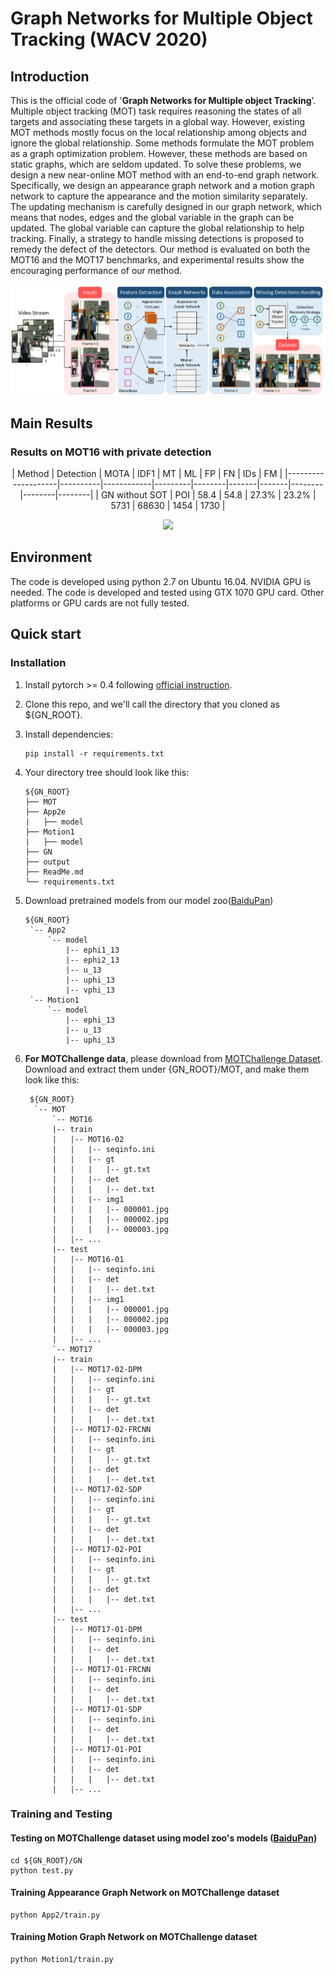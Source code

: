 # Graph Networks for Multiple Object Tracking (WACV 2020)

## Introduction
This is the official code of '**Graph Networks for Multiple object Tracking**'.
Multiple object tracking (MOT) task requires reasoning the states of all targets and associating these targets in a global way. However, existing MOT methods mostly focus on the local relationship among objects and ignore the global relationship. Some methods formulate the MOT problem as a graph optimization problem. However, these methods are based on static graphs, which are seldom updated. To solve these problems, we design a new near-online MOT method with an end-to-end graph network. Specifically, we design an appearance graph network and a motion graph network to capture the appearance and the motion similarity separately. The updating mechanism is carefully designed in our graph network, which means that nodes, edges and the global variable in the graph can be updated. The global variable can capture the global relationship to help tracking. Finally, a strategy to handle missing detections is proposed to remedy the defect of the detectors. Our method is evaluated on both the MOT16 and the MOT17 benchmarks, and experimental results show the encouraging performance of our method.

![Illustrating the pipeline of the proposed GNMOT](/Pic/pipeline.png)


## Main Results
### Results on MOT16 with private detection

<center>
| Method             | Detection | MOTA | IDF1 | MT |   ML | FP | FN | IDs | FM |
|--------------------|----------|------------|---------|--------|-------|-------|--------|--------|--------| 
| GN without SOT        | POI  | 58.4      |  54.8  | 27.3%   | 23.2%  | 5731  |  68630  |  1454  |  1730  |
</center>

<p align='center'>
    <img src="/Pic/mot.gif">
</p>

## Environment
The code is developed using python 2.7 on Ubuntu 16.04. NVIDIA GPU is needed. The code is developed and tested using GTX 1070 GPU card. Other platforms or GPU cards are not fully tested.

## Quick start
### Installation
1. Install pytorch >= 0.4 following [official instruction](https://pytorch.org/).
2. Clone this repo, and we'll call the directory that you cloned as ${GN_ROOT}.
3. Install dependencies:
   ```
   pip install -r requirements.txt
   ```
4. Your directory tree should look like this:

   ```
   ${GN_ROOT}
   ├── MOT
   ├── App2e
   |   ├── model
   ├── Motion1
   |   ├── model
   ├── GN
   ├── output
   ├── ReadMe.md
   └── requirements.txt
   ```
5. Download pretrained models from our model zoo([BaiduPan](https://baidu.com))
   ```
   ${GN_ROOT}
    `-- App2
        `-- model
            |-- ephi1_13
            |-- ephi2_13
            |-- u_13
            |-- uphi_13
            |-- vphi_13
    `-- Motion1
        `-- model
            |-- ephi_13
            |-- u_13
            |-- uphi_13

   ```
6. **For MOTChallenge data**, please download from [MOTChallenge Dataset](https://motchallenge.net).
Download and extract them under {GN_ROOT}/MOT, and make them look like this:
   ```
	${GN_ROOT}
	 `-- MOT
	     `-- MOT16
		 |-- train
		 |   |-- MOT16-02
		 |   |   |-- seqinfo.ini
		 |   |   |-- gt
		 |   |   |   |-- gt.txt
		 |   |   |-- det
		 |   |   |   |-- det.txt
		 |   |   |-- img1
		 |   |   |   |-- 000001.jpg
		 |   |   |   |-- 000002.jpg
		 |   |   |   |-- 000003.jpg
		 |   |-- ...
		 |-- test
		 |   |-- MOT16-01
		 |   |   |-- seqinfo.ini
		 |   |   |-- det
		 |   |   |   |-- det.txt
		 |   |   |-- img1
		 |   |   |   |-- 000001.jpg
		 |   |   |   |-- 000002.jpg
		 |   |   |   |-- 000003.jpg
		 |   |-- ...
	     `-- MOT17
		 |-- train
		 |   |-- MOT17-02-DPM
		 |   |   |-- seqinfo.ini
		 |   |   |-- gt
		 |   |   |   |-- gt.txt
		 |   |   |-- det
		 |   |   |   |-- det.txt
		 |   |-- MOT17-02-FRCNN
		 |   |   |-- seqinfo.ini
		 |   |   |-- gt
		 |   |   |   |-- gt.txt
		 |   |   |-- det
		 |   |   |   |-- det.txt
		 |   |-- MOT17-02-SDP
		 |   |   |-- seqinfo.ini
		 |   |   |-- gt
		 |   |   |   |-- gt.txt
		 |   |   |-- det
		 |   |   |   |-- det.txt
		 |   |-- MOT17-02-POI
		 |   |   |-- seqinfo.ini
		 |   |   |-- gt
		 |   |   |   |-- gt.txt
		 |   |   |-- det
		 |   |   |   |-- det.txt
		 |   |-- ...
		 |-- test
		 |   |-- MOT17-01-DPM
		 |   |   |-- seqinfo.ini
		 |   |   |-- det
		 |   |   |   |-- det.txt
		 |   |-- MOT17-01-FRCNN
		 |   |   |-- seqinfo.ini
		 |   |   |-- det
		 |   |   |   |-- det.txt
		 |   |-- MOT17-01-SDP
		 |   |   |-- seqinfo.ini
		 |   |   |-- det
		 |   |   |   |-- det.txt
		 |   |-- MOT17-01-POI
		 |   |   |-- seqinfo.ini
		 |   |   |-- det
		 |   |   |   |-- det.txt
		 |   |-- ...
   ```

### Training and Testing

#### Testing on MOTChallenge dataset using model zoo's models ([BaiduPan](https://baidu.com))

```
cd ${GN_ROOT}/GN
python test.py
```

#### Training Appearance Graph Network on MOTChallenge dataset

```
python App2/train.py
```
#### Training Motion Graph Network on MOTChallenge dataset

```
python Motion1/train.py
```
